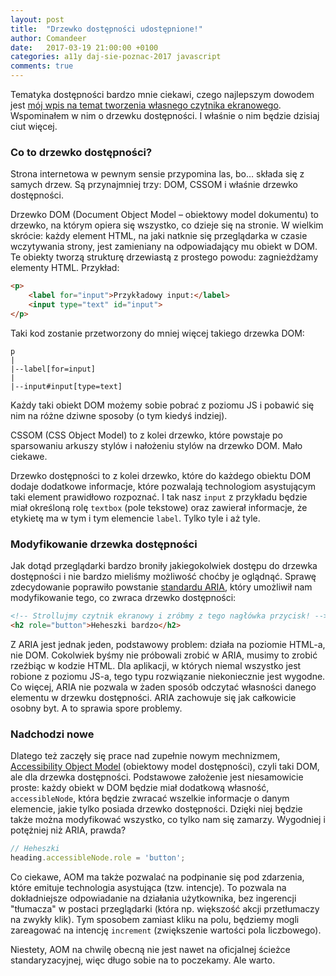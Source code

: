 ```yaml
---
layout: post
title:  "Drzewko dostępności udostępnione!"
author: Comandeer
date:   2017-03-19 21:00:00 +0100
categories: a11y daj-sie-poznac-2017 javascript
comments: true
---
```


Tematyka dostępności bardzo mnie ciekawi, czego najlepszym dowodem jest [mój wpis na temat tworzenia własnego czytnika ekranowego](https://comandeer.github.io/blog/eksperymenty/a11y/2017/02/11/tworzymy-czytnik-ekranowy.html). Wspominałem w nim o drzewku dostępności. I właśnie o nim będzie dzisiaj ciut więcej.

### Co to drzewko dostępności?

Strona internetowa w pewnym sensie przypomina las, bo… składa się z samych drzew. Są przynajmniej trzy: DOM, CSSOM i właśnie drzewko dostępności.

Drzewko DOM (Document Object Model – obiektowy model dokumentu) to drzewko, na którym opiera się wszystko, co dzieje się na stronie. W wielkim skrócie: każdy element HTML, na jaki natknie się przeglądarka w czasie wczytywania strony, jest zamieniany na odpowiadający mu obiekt w DOM. Te obiekty tworzą strukturę drzewiastą z prostego powodu: zagnieżdżamy elementy HTML. Przykład:

```html
<p>
	<label for="input">Przykładowy input:</label>
	<input type="text" id="input">
</p>
```

Taki kod zostanie przetworzony do mniej więcej takiego drzewka DOM:

```
p
|
|--label[for=input]
|
|--input#input[type=text]
```

Każdy taki obiekt DOM możemy sobie pobrać z poziomu JS i pobawić się nim na różne dziwne sposoby (o tym kiedyś indziej).

CSSOM (CSS Object Model) to z kolei drzewko, które powstaje po sparsowaniu arkuszy stylów i nałożeniu stylów na drzewko DOM. Mało ciekawe.

Drzewko dostępności to z kolei drzewko, które do każdego obiektu DOM dodaje dodatkowe informacje, które pozwalają technologiom asystującym taki element prawidłowo rozpoznać. I tak nasz `input` z przykładu będzie miał określoną rolę `textbox` (pole tekstowe) oraz zawierał informacje, że etykietę ma w tym i tym elemencie `label`. Tylko tyle i aż tyle.

### Modyfikowanie drzewka dostępności

Jak dotąd przeglądarki bardzo broniły jakiegokolwiek dostępu do drzewka dostępności i nie bardzo mieliśmy możliwość choćby je oglądnąć. Sprawę zdecydowanie poprawiło powstanie [standardu ARIA](http://w3c.github.io/aria/aria/aria.html), który umożliwił nam modyfikowanie tego, co zwraca drzewko dostępności:

```html
<!-- Strollujmy czytnik ekranowy i zróbmy z tego nagłówka przycisk! -->
<h2 role="button">Heheszki bardzo</h2>
```

Z ARIA jest jednak jeden, podstawowy problem: działa na poziomie HTML-a, nie DOM. Cokolwiek byśmy nie próbowali zrobić w ARIA, musimy to zrobić rzeźbiąc w kodzie HTML. Dla aplikacji, w których niemal wszystko jest robione z poziomu JS-a, tego typu rozwiązanie niekoniecznie jest wygodne. Co więcej, ARIA nie pozwala w żaden sposób odczytać własności danego elementu w drzewku dostępności. ARIA zachowuje się jak całkowicie osobny byt. A to sprawia spore problemy.

### Nadchodzi nowe

Dlatego też zaczęły się prace nad zupełnie nowym mechnizmem, [Accessibility Object Model](https://github.com/WICG/aom/blob/master/explainer.md) (obiektowy model dostępności), czyli taki DOM, ale dla drzewka dostępności. Podstawowe założenie jest niesamowicie proste: każdy obiekt w DOM będzie miał dodatkową własność, `accessibleNode`, która będzie zwracać wszelkie informacje o danym elemencie, jakie tylko posiada drzewko dostępności. Dzięki niej będzie także można modyfikować wszystko, co tylko nam się zamarzy. Wygodniej i potężniej niż ARIA, prawda?

```javascript
// Heheszki
heading.accessibleNode.role = 'button';
```

Co ciekawe, AOM ma także pozwalać na podpinanie się pod zdarzenia, które emituje technologia asystująca (tzw. intencje). To pozwala na dokładniejsze odpowiadanie na działania użytkownika, bez ingerencji "tłumacza" w postaci przeglądarki (która np. większość akcji przetłumaczy na zwykły klik). Tym sposobem zamiast kliku na polu, będziemy mogli zareagować na intencję `increment` (zwiększenie wartości pola liczbowego).

Niestety, AOM na chwilę obecną nie jest nawet na oficjalnej ścieżce standaryzacyjnej, więc długo sobie na to poczekamy. Ale warto.